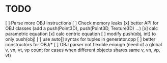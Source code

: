 # TODO

[ ] Parse more OBJ instructions
[ ] Check memory leaks
[x] better API for OBJ classes (add a push(Point3D), push(Point3D, Texture3D) ...)
[x] calc parametric equation
[x] calc centric equation
[ ] modify push(obj, int) to only push(obj)
[ ] use auto[] syntax for tuples in generator.cpp
[ ] better constructors for OBJ/*
[ ] OBJ parser not flexible enough (need of a global v, vn, vt, vp count for cases when different objects shares same v, vn, vp, vt)